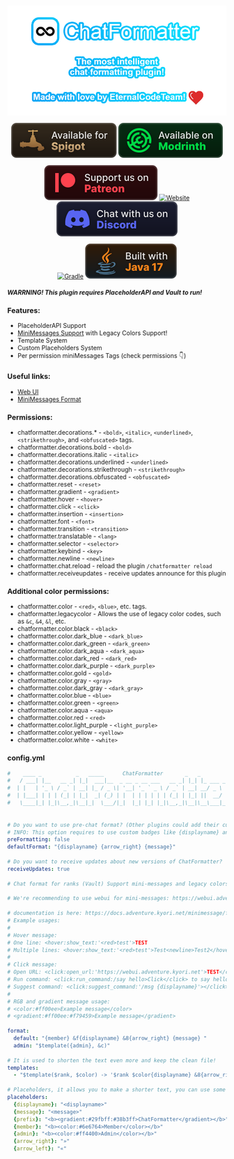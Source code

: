 <div align="center">

![Readme Banner](assets/img/chatformatter.png)

[![Available on Spigot](https://raw.githubusercontent.com/intergrav/devins-badges/v3/assets/cozy/supported/spigot_vector.svg)](https://www.spigotmc.org/resources/%EF%B8%8F-chatformatter-%E2%9C%94%EF%B8%8F-minimessages-%E2%9C%94%EF%B8%8F-template-system-%E2%9C%94%EF%B8%8F-placeholders-%E2%9C%94%EF%B8%8F-vault-support.102212/)
[![Available on modrinth](https://raw.githubusercontent.com/intergrav/devins-badges/68af3da1d56294934ece854c43dac9ab1b0eb3e9/assets/cozy/available/modrinth_vector.svg)](https://modrinth.com/plugin/chatformatter)

[![Patreon](https://raw.githubusercontent.com/intergrav/devins-badges/v3/assets/cozy/donate/patreon-plural_vector.svg)](https://www.patreon.com/eternalcode)
[![Website](https://raw.githubusercontent.com/intergrav/devins-badges/v3/assets/cozy/documentation/website_vector.svg)](https://eternalcode.pl/)
[![Discord](https://raw.githubusercontent.com/intergrav/devins-badges/v3/assets/cozy/social/discord-plural_vector.svg)](https://discord.gg/FQ7jmGBd6c)

[![Gradle](https://raw.githubusercontent.com/intergrav/devins-badges/v3/assets/cozy/built-with/gradle_vector.svg)](https://gradle.org/)
[![Java](https://raw.githubusercontent.com/intergrav/devins-badges/v3/assets/cozy/built-with/java17_vector.svg)](https://www.java.com/)

</div>

##### WARRNING! This plugin requires PlaceholderAPI and Vault to run!

### Features:

- PlaceholderAPI Support
- [MiniMessages Support](https://docs.adventure.kyori.net/minimessage/format.html) with Legacy Colors Support!
- Template System
- Custom Placeholders System
- Per permission miniMessages Tags (check permissions 👇)

### Useful links:

- [Web UI](https://webui.adventure.kyori.net)
- [MiniMessages Format](https://docs.adventure.kyori.net/minimessage/format.html) 

### Permissions:

- chatformatter.decorations.* - `<bold>`, `<italic>`, `<underlined>`, `<strikethrough>`, and `<obfuscated>` tags.
- chatformatter.decorations.bold - `<bold>`
- chatformatter.decorations.italic - `<italic>`
- chatformatter.decorations.underlined - `<underlined>`
- chatformatter.decorations.strikethrough - `<strikethrough>`
- chatformatter.decorations.obfuscated - `<obfuscated>`
- chatformatter.reset - `<reset>`
- chatformatter.gradient - `<gradient>`
- chatformatter.hover - `<hover>`
- chatformatter.click - `<click>`
- chatformatter.insertion - `<insertion>`
- chatformatter.font - `<font>`
- chatformatter.transition - `<transition>`
- chatformatter.translatable - `<lang>`
- chatformatter.selector - `<selector>`
- chatformatter.keybind - `<key>`
- chatformatter.newline - `<newline>`
- chatformatter.chat.reload - reload the plugin `/chatformatter reload`
- chatformatter.receiveupdates - receive updates announce for this plugin

### Additional color permissions:

- chatformatter.color - `<red>`, `<blue>`, etc. tags.
- chatformatter.legacycolor - Allows the use of legacy color codes, such as `&c`, `&4`, `&l`, etc.
- chatformatter.color.black - `<black>`
- chatformatter.color.dark_blue - `<dark_blue>`
- chatformatter.color.dark_green - `<dark_green>`
- chatformatter.color.dark_aqua - `<dark_aqua>`
- chatformatter.color.dark_red - `<dark_red>`
- chatformatter.color.dark_purple - `<dark_purple>`
- chatformatter.color.gold - `<gold>`
- chatformatter.color.gray - `<gray>`
- chatformatter.color.dark_gray - `<dark_gray>`
- chatformatter.color.blue - `<blue>`
- chatformatter.color.green - `<green>`
- chatformatter.color.aqua - `<aqua>`
- chatformatter.color.red - `<red>`
- chatformatter.color.light_purple - `<light_purple>`
- chatformatter.color.yellow - `<yellow>`
- chatformatter.color.white - `<white>`

### config.yml

```yaml
#    ____ _           _   _____      ChatFormatter       _   _            
#   / ___| |__   __ _| |_|  ___|__  _ __ _ __ ___   __ _| |_| |_ ___ _ __ 
#  | |   | '_ \ / _` | __| |_ / _ \| '__| '_ ` _ \ / _` | __| __/ _ \ '__|
#  | |___| | | | (_| | |_|  _| (_) | |  | | | | | | (_| | |_| ||  __/ |   
#   \____|_| |_|\__,_|\__|_|  \___/|_|  |_| |_| |_|\__,_|\__|\__\___|_|   


# Do you want to use pre-chat format? (Other plugins could add their custom prefixes etc.)
# INFO: This option requires to use custom badges like {displayname} and {message} in each message.
preFormatting: false
defaultFormat: "{displayname} {arrow_right} {message}"

# Do you want to receive updates about new versions of ChatFormatter?
receiveUpdates: true

# Chat format for ranks (Vault) Support mini-messages and legacy colors

# We're recommending to use webui for mini-messages: https://webui.adventure.kyori.net/

# documentation is here: https://docs.adventure.kyori.net/minimessage/format.html
# Example usages:
# 
# Hover message:
# One line: <hover:show_text:'<red>test'>TEST
# Multiple lines: <hover:show_text:'<red>test'>Test<newline>Test2</hover>
# 
# Click message:
# Open URL: <click:open_url:'https://webui.adventure.kyori.net'>TEST</click>
# Run command: <click:run_command:/say hello>Click</click> to say hello
# Suggest command: <click:suggest_command:'/msg {displayname}'></click>
# 
# RGB and gradient message usage: 
# <color:#ff00ee>Example message</color>
# <gradient:#ff00ee:#f79459>Example message</gradient>

format:
  default: "{member} &f{displayname} &8{arrow_right} {message} "
  admin: "$template({admin}, &c)"

# It is used to shorten the text even more and keep the clean file!
templates:
  - "$template($rank, $color) -> '$rank $color{displayname} &8{arrow_right} $color{message}'"

# Placeholders, it allows you to make a shorter text, you can use some prefixes, characters etc. 
placeholders:
  {displayname}: "<displayname>"
  {message}: "<message>"
  {prefix}: "<b><gradient:#29fbff:#38b3ff>ChatFormatter</gradient></b>"
  {member}: "<b><color:#6e6764>Member</color></b>"
  {admin}: "<b><color:#ff4400>Admin</color></b>"
  {arrow_right}: "»"
  {arrow_left}: "«"
```




